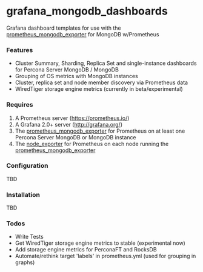 # grafana_mongodb_dashboards

Grafana dashboard templates for use with the [prometheus_mongodb_exporter](https://github.com/Percona-Lab/prometheus_mongodb_exporter) for MongoDB w/Prometheus

### Features
  - Cluster Summary, Sharding, Replica Set and single-instance dashboards for Percona Server MongoDB / MongoDB
  - Grouping of OS metrics with MongoDB instances
  - Cluster, replica set and node member discovery via Prometheus data
  - WiredTiger storage engine metrics (currently in beta/experimental)

### Requires

1. A Prometheus server (https://prometheus.io/)
1. A Grafana 2.0+ server (http://grafana.org/)
1. The [prometheus_mongodb_exporter](https://github.com/Percona-Lab/prometheus_mongodb_exporter) for Prometheus on at least one Percona Server MongoDB or MongoDB instance
1. The [node_exporter](https://github.com/prometheus/node_exporter) for Prometheus on each node running the [prometheus_mongodb_exporter](https://github.com/Percona-Lab/prometheus_mongodb_exporter)

### Configuration

TBD

### Installation

 TBD

### Todos

 - Write Tests
 - Get WiredTiger storage engine metrics to stable (experimental now) 
 - Add storage engine metrics for PerconaFT and RocksDB
 - Automate/rethink target 'labels' in prometheus.yml (used for grouping in graphs)
